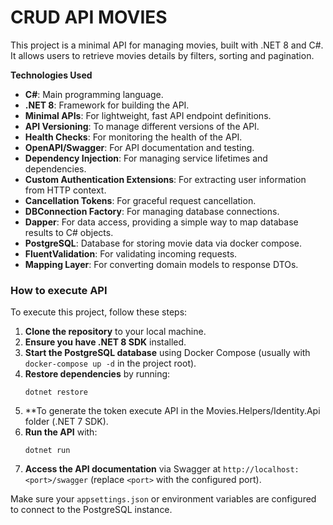 # CRUD API MOVIES

This project is a minimal API for managing movies, built with .NET 8 and C#. It allows users to retrieve movies details by filters, sorting and pagination.

**Technologies Used**
- **C#**: Main programming language.
- **.NET 8**: Framework for building the API.
- **Minimal APIs**: For lightweight, fast API endpoint definitions.
- **API Versioning**: To manage different versions of the API.
- **Health Checks**: For monitoring the health of the API.
- **OpenAPI/Swagger**: For API documentation and testing.
- **Dependency Injection**: For managing service lifetimes and dependencies.
- **Custom Authentication Extensions**: For extracting user information from HTTP context.
- **Cancellation Tokens**: For graceful request cancellation.
- **DBConnection Factory**: For managing database connections.
- **Dapper**: For data access, providing a simple way to map database results to C# objects.
- **PostgreSQL**: Database for storing movie data via docker compose.
- **FluentValidation**: For validating incoming requests.
- **Mapping Layer**: For converting domain models to response DTOs.


### How to execute API

To execute this project, follow these steps:

1. **Clone the repository** to your local machine.
2. **Ensure you have .NET 8 SDK** installed.
3. **Start the PostgreSQL database** using Docker Compose (usually with `docker-compose up -d` in the project root).
4. **Restore dependencies** by running:
   ```
   dotnet restore
   ```
5. **To generate the token execute API in the Movies.Helpers/Identity.Api folder (.NET 7 SDK).
6. **Run the API** with:
   ```
   dotnet run
   ```
7. **Access the API documentation** via Swagger at `http://localhost:<port>/swagger` (replace `<port>` with the configured port).

Make sure your `appsettings.json` or environment variables are configured to connect to the PostgreSQL instance.